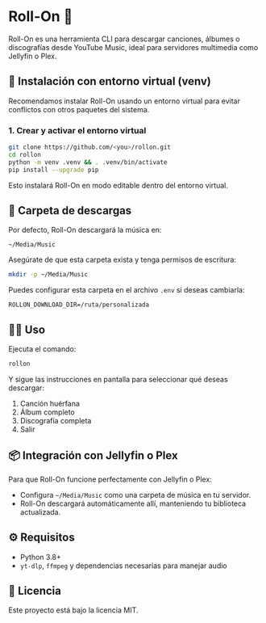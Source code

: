 # Roll-On 🎵

Roll-On es una herramienta CLI para descargar canciones, álbumes o discografías desde YouTube Music, ideal para servidores multimedia como Jellyfin o Plex.

## 🚀 Instalación con entorno virtual (venv)

Recomendamos instalar Roll-On usando un entorno virtual para evitar conflictos con otros paquetes del sistema.

### 1. Crear y activar el entorno virtual
```bash
git clone https://github.com/<you>/rollon.git
cd rollon
python -m venv .venv && . .venv/bin/activate
pip install --upgrade pip
```

Esto instalará Roll-On en modo editable dentro del entorno virtual.

## 📂 Carpeta de descargas

Por defecto, Roll-On descargará la música en:
```
~/Media/Music
```

Asegúrate de que esta carpeta exista y tenga permisos de escritura:
```bash
mkdir -p ~/Media/Music
```

Puedes configurar esta carpeta en el archivo `.env` si deseas cambiarla:
```env
ROLLON_DOWNLOAD_DIR=/ruta/personalizada
```

## 👩‍💻 Uso
Ejecuta el comando:
```bash
rollon
```
Y sigue las instrucciones en pantalla para seleccionar qué deseas descargar:

1. Canción huérfana
2. Álbum completo
3. Discografía completa
4. Salir

## 📦 Integración con Jellyfin o Plex

Para que Roll-On funcione perfectamente con Jellyfin o Plex:
- Configura `~/Media/Music` como una carpeta de música en tu servidor.
- Roll-On descargará automáticamente allí, manteniendo tu biblioteca actualizada.

## ⚙️ Requisitos
- Python 3.8+
- `yt-dlp`, `ffmpeg` y dependencias necesarias para manejar audio

## 📄 Licencia
Este proyecto está bajo la licencia MIT.
